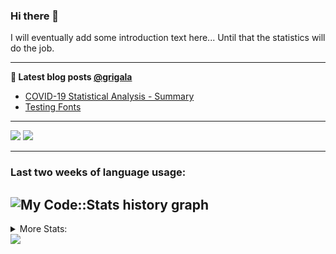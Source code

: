 ### Hi there 👋

I will eventually add some introduction text here... Until that the statistics will do the job. 

<!--
**grigala/grigala** is a ✨ _special_ ✨ repository because its `README.md` (this file) appears on your GitHub profile.

Here are some ideas to get you started:

- 🔭 I’m currently working on ...
- 🌱 I’m currently learning ...
- 👯 I’m looking to collaborate on ...
- 🤔 I’m looking for help with ...
- 💬 Ask me about ...
- 📫 How to reach me: ...
- 😄 Pronouns: ...
- ⚡ Fun fact: ...
-->

---

**📕 Latest blog posts [@grigala](https://grigala.github.io/blog/)**
<!-- BLOG-POST-LIST:START -->
- [COVID-19 Statistical Analysis - Summary](https://grigala.github.io/posts/2020/03/covid-19/)
- [Testing Fonts](https://grigala.github.io/posts/2019/12/testing-fonts/)
<!-- BLOG-POST-LIST:END -->

 ---
 
![](https://grigala-stats.vercel.app/api?username=grigala&count_private=true&show_icons=true&line_height=21&title_color=009930&icon_color=009930) ![](https://grigala-stats.vercel.app/api/top-langs/?username=grigala&layout=compact&title_color=009930)

<!-- images are not the same line
<p align = "center">
    <img src="https://github-readme-stats.vercel.app/api?username=grigala&count_private=true&show_icons=true&theme=dark&line_height=33" width="48%">
    <img src="https://github-readme-stats.vercel.app/api/top-langs/?username=grigala&layout=compact&theme=dark" width="48%">
</p> -->

---
### Last two weeks of language usage:

![My Code::Stats history graph](https://codestats-readme.wegfan.cn/history-graph/grigala)
---
<details>
<summary> More Stats: </summary>
  
<!--START_SECTION:waka-->
📊 **This Week I Spent My Time On** 

```text
⌚︎ Time Zone: Europe/Zurich

💬 Programming Languages: 
C++                      47 mins             █████████████████░░░░░░░░   69.67% 
Bash                     9 mins              ███░░░░░░░░░░░░░░░░░░░░░░   14.47% 
Python                   8 mins              ███░░░░░░░░░░░░░░░░░░░░░░   11.96% 
JSON                     2 mins              ░░░░░░░░░░░░░░░░░░░░░░░░░   3.38% 
TeX                      0 secs              ░░░░░░░░░░░░░░░░░░░░░░░░░   0.26%

🔥 Editors: 
CLion                    49 mins             ██████████████████░░░░░░░   71.74% 
Vim                      8 mins              ███░░░░░░░░░░░░░░░░░░░░░░   12.0% 
IntelliJ                 5 mins              ██░░░░░░░░░░░░░░░░░░░░░░░   8.15% 
VS Code                  5 mins              █░░░░░░░░░░░░░░░░░░░░░░░░   7.34% 
PyCharm                  0 secs              ░░░░░░░░░░░░░░░░░░░░░░░░░   0.77%

💻 Operating System: 
Windows                  59 mins             █████████████████████░░░░   87.0% 
Linux                    8 mins              ███░░░░░░░░░░░░░░░░░░░░░░   13.0%

```

**I Mostly Code in Java** 

```text
Java                     6 repos             ████░░░░░░░░░░░░░░░░░░░░░   18.75% 
C++                      3 repos             ██░░░░░░░░░░░░░░░░░░░░░░░   9.38% 
Scala                    3 repos             ██░░░░░░░░░░░░░░░░░░░░░░░   9.38% 
Dart                     3 repos             ██░░░░░░░░░░░░░░░░░░░░░░░   9.38% 
Python                   2 repos             █░░░░░░░░░░░░░░░░░░░░░░░░   6.25%

```



<!--END_SECTION:waka-->

![My Code::Stats history graph](https://codestats-readme.wegfan.cn/history-graph/grigala)
---
</details>

<img src="https://komarev.com/ghpvc/?username=grigala&color=009930"/>

<!-- an additional pinned repositiroes -->
<!-- ![ReadMe Card](https://grigala-stats.vercel.app/api/pin/?username=grigala&repo=3DMMDepthFitting&title_color=008800) -->
